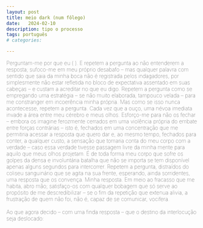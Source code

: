 ```yaml
---
layout: post
title: meio dark (num fôlego)
date:   2024-02-10
description: tipo o processo
tags: português
# categories: 

---
```


<span style="font-size:14px;font-weight:lighter"> 
Perguntam-me por que eu ( ). E repetem a pergunta ao não entenderem a resposta; sufoco-me em meu próprio desabafo – mas qualquer palavra com sentido que saia da minha boca não é registrada pelos indagadores, por simplesmente não estar refletida no bloco de expectativa assentado em suas cabeças – e custam a acreditar no que eu digo. Repetem a pergunta como se empregando uma estratégia – se não muito elaborada, tampouco velada – para me constranger em incoerência minha própria. Mas como se isso nunca acontecesse, repetem a pergunta. Cada vez que a ouço, uma névoa imediata invade a área entre meu cérebro e meus olhos. Esforço-me para não os fechar – embora os imagine ferozmente cerrados em uma violência própria do embate entre forças contrárias – isto é, fechados em uma concentração que me permitiria acessar a resposta que quero dar e, ao mesmo tempo, fechados para conter, a qualquer custo, a sensação que tomaria conta do meu corpo com a verdade – caso essa verdade tivesse passagem livre da minha mente para aquilo que meus olhos projetam. É de toda forma meu corpo que sofre os golpes da densa e involuntária batalha que não se importa se tem disponível apenas alguns segundos para intercorrer. Repetem a pergunta, distraídos do coliseu sanguinário que se agita na sua frente, esperando, ainda sorridentes, uma resposta que os convença. Minha resposta. Em meio ao fracasso que me habita, abro mão; satisfaço-os com qualquer bobagem que só serve ao propósito de me descredibilizar – se o fim da repetição que extenua alivia, a frustração de quem não foi, não é, capaz de se comunicar, vocifera.
<br>
<br>Ao que agora decido – com uma finda resposta – que o destino da interlocução seja deslocado:
<br>
<!--  – com  minha finda resposta <br>porque aqui tem cheio de morte.  -->
<!-- <br> – Porque aqui tem cheio de morte. -->
<!-- Me perguntam por que eu não gosto daqui. -->
</span>
